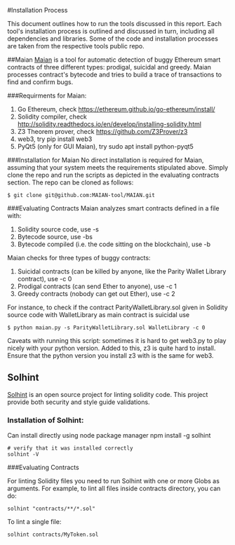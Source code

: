 #Installation Process

This document outlines how to run the tools discussed in this report. Each tool's installation process is outlined and discussed in turn, including all dependencies and libraries. Some of the code and installation processes are taken from the respective tools public repo.

##Maian
[Maian](https://github.com/MAIAN-tool/MAIAN)  is a tool for automatic detection of buggy Ethereum smart contracts of three different types: prodigal, suicidal and greedy. Maian processes contract's bytecode and tries to build a trace of transactions to find and confirm bugs. 

###Requirments for Maian: 
1. Go Ethereum, check https://ethereum.github.io/go-ethereum/install/
2. Solidity compiler, check http://solidity.readthedocs.io/en/develop/installing-solidity.html
3. Z3 Theorem prover, check https://github.com/Z3Prover/z3
4. web3, try pip install web3
5. PyQt5 (only for GUI Maian), try sudo apt install python-pyqt5

###Installation for Maian
No direct installation is required for Maian, assuming that your system meets the requirements stipulated above. Simply clone the repo and run the scripts as depicted in the evaluating contracts section. The repo can be cloned as follows:

	$ git clone git@github.com:MAIAN-tool/MAIAN.git

###Evaluating Contracts
Maian analyzes smart contracts defined in a file <contract file> with:

1. Solidity source code, use -s <contract file> <main contract name>
2. Bytecode source, use -bs <contract file>
3. Bytecode compiled (i.e. the code sitting on the blockchain), use -b <contract file>

Maian checks for three types of buggy contracts:

1. Suicidal contracts (can be killed by anyone, like the Parity Wallet Library contract), use -c 0
2. Prodigal contracts (can send Ether to anyone), use -c 1
3. Greedy contracts (nobody can get out Ether), use -c 2

For instance, to check if the contract ParityWalletLibrary.sol given in Solidity source code with WalletLibrary as main contract is suicidal use

	$ python maian.py -s ParityWalletLibrary.sol WalletLibrary -c 0
	
Caveats with running this script: sometimes it is hard to get web3.py to play nicely with your python version. Added to this, z3 is quite hard to install. Ensure that the python version you install z3 with is the same for web3.
	
## Solhint
[Solhint](https://github.com/protofire/solhint) is an open source project for linting solidity code.  This project provide both security and style guide validations.

### Installation of Solhint:
Can install directly using node package manager
	npm install -g solhint

	# verify that it was installed correctly
	solhint -V
	
###Evaluating Contracts

For linting Solidity files you need to run Solhint with one or more Globs as arguments. For example, to lint all files inside contracts directory, you can do:

	solhint "contracts/**/*.sol"
To lint a single file:

	solhint contracts/MyToken.sol	
